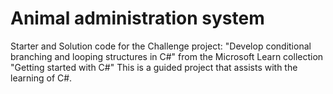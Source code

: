 # Animal administration system
Starter and Solution code for the Challenge project: "Develop conditional branching and looping structures in C#" from the Microsoft Learn collection "Getting started with C#"
This is a guided project that assists with the learning of C#.
